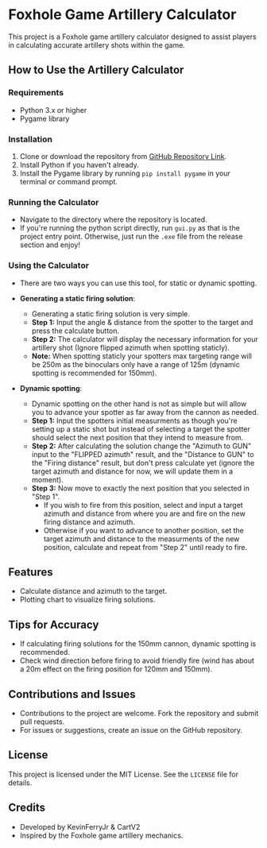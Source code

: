 # Foxhole Game Artillery Calculator

This project is a Foxhole game artillery calculator designed to assist players in calculating accurate artillery shots within the game.

## How to Use the Artillery Calculator

### Requirements
- Python 3.x or higher
- Pygame library

### Installation
1. Clone or download the repository from [GitHub Repository Link](https://github.com/KevinFerryJr/FoxholeArtyCalculator).
2. Install Python if you haven't already.
3. Install the Pygame library by running `pip install pygame` in your terminal or command prompt.

### Running the Calculator
- Navigate to the directory where the repository is located.
- If you're running the python script directly, run `gui.py` as that is the project entry point. Otherwise, just run the `.exe` file from the release section and enjoy!

### Using the Calculator
- There are two ways you can use this tool, for static or dynamic spotting.
- __Generating a static firing solution__:
  - Generating a static firing solution is very simple.
  - **Step 1:** Input the angle & distance from the spotter to the target and press the calculate button.
  - **Step 2:** The calculator will display the necessary information for your artillery shot (Ignore flipped azimuth when spotting staticly).
  - **Note:** When spotting staticly your spotters max targeting range will be 250m as the binoculars only have a range of 125m (dynamic spotting is recommended for 150mm).

- __Dynamic spotting__:
  - Dynamic spotting on the other hand is not as simple but will allow you to advance your spotter as far away from the cannon as needed.
  - **Step 1:** Input the spotters initial measurments as though you're setting up a static shot but instead of selecting a target the spotter should select the next position that they intend to measure from.
  - **Step 2:** After calculating the solution change the "Azimuth to GUN" input to the "FLIPPED azimuth" result, and the "Distance to GUN" to the "Firing distance" result, but don't press calculate yet (ignore the target azimuth and distance for now, we will update them in a moment).
  - **Step 3:** Now move to exactly the next position that you selected in "Step 1".
    - If you wish to fire from this position, select and input a target azimuth and distance from where you are and fire on the new firing distance and azimuth.
    - Otherwise if you want to advance to another position, set the target azimuth and distance to the measurments of the new position, calculate and repeat from "Step 2" until ready to fire.

## Features
- Calculate distance and azimuth to the target.
- Plotting chart to visualize firing solutions.

## Tips for Accuracy
- If calculating firing solutions for the 150mm cannon, dynamic spotting is recommended.
- Check wind direction before firing to avoid friendly fire (wind has about a 20m effect on the firing position for 120mm and 150mm).

## Contributions and Issues
- Contributions to the project are welcome. Fork the repository and submit pull requests.
- For issues or suggestions, create an issue on the GitHub repository.

## License
This project is licensed under the MIT License. See the `LICENSE` file for details.

## Credits
- Developed by KevinFerryJr & CartV2
- Inspired by the Foxhole game artillery mechanics.
